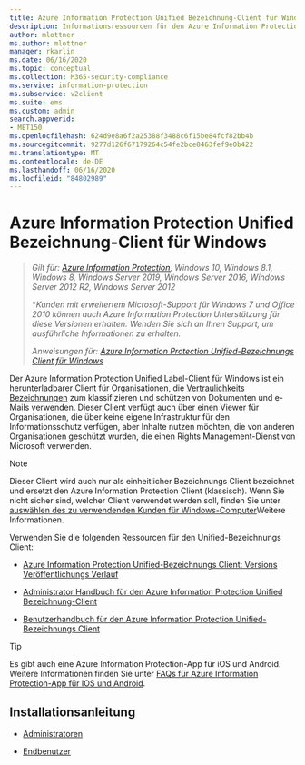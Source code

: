 ```yaml
---
title: Azure Information Protection Unified Bezeichnung-Client für Windows
description: Informationsressourcen für den Azure Information Protection Unified-Bezeichnungs Client für Windows.
author: mlottner
ms.author: mlottner
manager: rkarlin
ms.date: 06/16/2020
ms.topic: conceptual
ms.collection: M365-security-compliance
ms.service: information-protection
ms.subservice: v2client
ms.suite: ems
ms.custom: admin
search.appverid:
- MET150
ms.openlocfilehash: 624d9e8a6f2a25388f3488c6f15be84fcf82bb4b
ms.sourcegitcommit: 9277d126f67179264c54fe2bce8463fef9e0b422
ms.translationtype: MT
ms.contentlocale: de-DE
ms.lasthandoff: 06/16/2020
ms.locfileid: "84802989"
---
```

# <a name="azure-information-protection-unified-labeling-client-for-windows"></a>Azure Information Protection Unified Bezeichnung-Client für Windows

>*Gilt für: [Azure Information Protection](https://azure.microsoft.com/pricing/details/information-protection), Windows 10, Windows 8.1, Windows 8, Windows Server 2019, Windows Server 2016, Windows Server 2012 R2, Windows Server 2012*
>
> **Kunden mit erweitertem Microsoft-Support für Windows 7 und Office 2010 können auch Azure Information Protection Unterstützung für diese Versionen erhalten. Wenden Sie sich an Ihren Support, um ausführliche Informationen zu erhalten.*
>
> *Anweisungen für: [Azure Information Protection Unified-Bezeichnungs Client für Windows](../faqs.md#whats-the-difference-between-the-azure-information-protection-client-and-the-azure-information-protection-unified-labeling-client)*

Der Azure Information Protection Unified Label-Client für Windows ist ein herunterladbarer Client für Organisationen, die [Vertraulichkeits Bezeichnungen](https://docs.microsoft.com/microsoft-365/compliance/sensitivity-labels) zum klassifizieren und schützen von Dokumenten und e-Mails verwenden. Dieser Client verfügt auch über einen Viewer für Organisationen, die über keine eigene Infrastruktur für den Informationsschutz verfügen, aber Inhalte nutzen möchten, die von anderen Organisationen geschützt wurden, die einen Rights Management-Dienst von Microsoft verwenden.

> [!NOTE]
> Dieser Client wird auch nur als einheitlicher Bezeichnungs Client bezeichnet und ersetzt den Azure Information Protection Client (klassisch). Wenn Sie nicht sicher sind, welcher Client verwendet werden soll, finden Sie unter [auswählen des zu verwendenden Kunden für Windows-Computer](use-client.md#choose-which-labeling-client-to-use-for-windows-computers)Weitere Informationen.

Verwenden Sie die folgenden Ressourcen für den Unified-Bezeichnungs Client:

- [Azure Information Protection Unified-Bezeichnungs Client: Versions Veröffentlichungs Verlauf](unifiedlabelingclient-version-release-history.md)

- [Administrator Handbuch für den Azure Information Protection Unified Bezeichnung-Client](clientv2-admin-guide.md)

- [Benutzerhandbuch für den Azure Information Protection Unified-Bezeichnungs Client](clientv2-user-guide.md)

> [!TIP]
> Es gibt auch eine Azure Information Protection-App für iOS und Android. Weitere Informationen finden Sie unter [FAQs für Azure Information Protection-App für IOS und Android](mobile-app-faq.md).

## <a name="install-instructions"></a>Installationsanleitung

- [Administratoren](clientv2-admin-guide-install.md)

- [Endbenutzer](install-unifiedlabelingclient-app.md)
